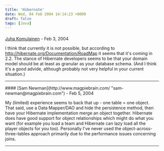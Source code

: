 ```yaml
---
title: 'Hibernate'
date: Wed, 04 Feb 2004 14:14:23 +0000
draft: false
tags: [Java]
---
```



#### 
[Juha Komulainen](http://www.jroller.com/page/komu "komu@iki.fi") - <time datetime="2004-02-04 14:30:04">Feb 3, 2004</time>

I think that currently it is not possible, but according to http://hibernate.org/Documentation/RoadMap it seems that it's coming in 2.2. The stance of Hibernate developers seems to be that your domain model should be at least as granular as your database schema. (And I think it's a good advide, although probably not very helpful in your current situation.)
<hr />
#### 
[Sam Newman](http://www.magpiebrain.com/ "sam-newman@magpiebrain.com") - <time datetime="2004-02-06 10:16:10">Feb 5, 2004</time>

My (limited) experience seems to back that up - one table = one object. That said, use a Data Mapper/DAO and hide the persistence method, then have your Hibernate implementation merge an object together. Hibernate does have good support for object relationships which might do what you want (for example you load a team and Hibernate can lazy load all the player objects for you too). Personally I've never used the object-across-three-tables approach primarily due to the performance issues concerning joins.
<hr />
